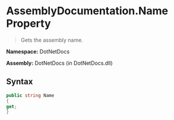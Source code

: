 # AssemblyDocumentation.Name Property
> Gets the assembly name.

**Namespace:** DotNetDocs

**Assembly:** DotNetDocs (in DotNetDocs.dll)
## Syntax
```csharp
public string Name
{
get;
}
```
